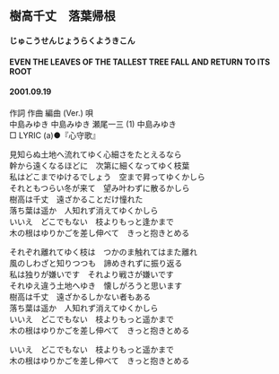 ## 樹高千丈　落葉帰根
#### じゅこうせんじょうらくようきこん
#### EVEN THE LEAVES OF THE TALLEST TREE FALL AND RETURN TO ITS ROOT
#### 2001.09.19

   
作詞  作曲  編曲 (Ver.)   唄   
中島みゆき   中島みゆき   瀬尾一三 (1)  中島みゆき   
□ LYRIC (a)●『心守歌』   
   
   
見知らぬ土地へ流れてゆく心細さをたとえるなら   
幹から遠くなるほどに　次第に細くなってゆく枝葉   
私はどこまでゆけるでしょう　空まで昇ってゆくかしら   
それともつらい冬が来て　望み叶わずに散るかしら   
樹高は千丈　遠ざかることだけ憧れた   
落ち葉は遥か　人知れず消えてゆくかしら   
いいえ　どこでもない　枝よりもっと逢かまで   
木の根はゆりかごを差し伸べて　きっと抱きとめる   
   
それぞれ離れてゆく枝は　つかのま触れてはまた離れ   
風のしわざと知りつつも　諦めきれずに振り返る   
私は独りが嫌いです　それより戦さが嫌いです   
それゆえ違う土地へゆき　懐しがろうと思います   
樹高は千丈　遠ざかるしかない者もある   
落ち葉は遥か　人知れず消えてゆくかしら   
いいえ　どこでもない　枝よりもっと遥かまで   
木の根はゆりかごを差し伸べて　きっと抱きとめる   
   
いいえ　どこでもない　枝よりもっと遥かまで   
木の根はゆりかごを差し伸べて　きっと抱きとめる   
